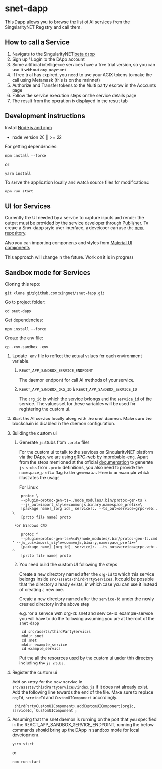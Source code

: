 # snet-dapp

This Dapp allows you to browse the list of AI services from the SingularityNET Registry and call them.

## How to call a Service

1. Navigate to the SingularityNET [beta dapp](http://beta.singularitynet.io/)
2. Sign up / Login to the DApp account
3. Some artificial intelligence services have a free trial version, so you can use it without any payment
4. If free trial has expired, you need to use your AGIX tokens to make the call using Metamask (this is on the mainnet)
5. Authorize and Transfer tokens to the Multi party escrow in the Accounts page
6. Follow the service execution steps on the service details page
7. The result from the operation is displayed in the result tab

## Development instructions

Install [Node.js and npm](https://nodejs.org/)

- node version 20 || >= 22

For getting dependencies:
```
npm install --force
```
or
```
yarn install
```
To serve the application locally and watch source files for modifications:
```
npm run start
```
## UI for Services

Currently the UI needed by a service to capture inputs and render the output must be provided by the service developer through [Publisher](https://publisher.singularitynet.io/). To create a Snet-dapp style user interface, a developer can use the [next repository](https://github.com/singnet/snet-dapp-components).

Also you can importing components and styles from [Material UI components](https://mui.com/material-ui/all-components/) 

This approach will change in the future. Work on it is in progress

## Sandbox mode for Services

Cloning this repo:
```
git clone git@github.com:singnet/snet-dapp.git
```
Go to project folder:
```
cd snet-dapp
```
Get dependencies:
```
npm install --force
```
Create the env file:
```
cp .env.sandbox .env
```
1. Update `.env` file to reflect the actual values for each environment variable.

    1. `REACT_APP_SANDBOX_SERVICE_ENDPOINT`

        The daemon endpoint for call AI methods of your service.

    2. `REACT_APP_SANDBOX_ORG_ID` & `REACT_APP_SANDBOX_SERVICE_ID` 

        The `org_id` to which the service belongs and the `service_id` of the service. The values set for these variables will be used for registering the custom ui.
    
2. Start the AI service locally along with the snet daemon. Make sure the blockchain is disabled in the daemon configuration.
3. Building the custom ui
    1. Generate `js` stubs from `.proto` files

        For the custom ui to talk to the services on SingularityNET platform via the DApp, we are using [gRPC-web](https://github.com/improbable-eng/grpc-web) by improbable-eng. Apart from the steps mentioned at the official [documentation](https://github.com/improbable-eng/grpc-web/blob/master/client/grpc-web/docs/code-generation.md) to generate `js stubs` from `.proto` definitions, you also need to provide the `namespace_prefix` flag to the generator. Here is an example which illustrates the usage

        For Linux
    ```
        protoc \
        --plugin=protoc-gen-ts=./node_modules/.bin/protoc-gen-ts \
        --js_out=import_style=commonjs,binary,namespace_prefix=\
        [package name]_[org id]_[service]:. --ts_out=service=grpc-web:. \
        [proto file name].proto
    ```   

        For Windows CMD
    ```    
        protoc ^
        --plugin=protoc-gen-ts=%cd%/node_modules/.bin/protoc-gen-ts.cmd ^ --js_out=import_style=commonjs,binary,namespace_prefix=^
        [package name]_[org id]_[service]:. --ts_out=service=grpc-web:. ^
        [proto file name].proto
    ```

    2. You need build the custom UI following the steps

        Create a new directory named after the `org-id` to which this service belongs inside `src/assets/thirdPartyServices`. It could be possible that the directory already exists, in which case you can use it instead of creating a new one.

        Create a new directory named after the `service-id` under the newly created directory in the above step

        e.g. for a service with org-id: snet and service-id: example-service you will have to do the following assuming you are at the root of the `snet-dapp`

            cd src/assets/thirdPartyServices
            mkdir snet
            cd snet
            mkdir example_service
            cd example_service

        Put the all the resources used by the custom ui  under this directory including the `js stubs`.

4. Register the custom ui

    Add an entry for the new service in `src/assets/thirdPartyServices/index.js` if it does not already exist. Add the following line towards the end of the file. Make sure to replace `orgId`, `serviceId` and `CustomUIComponent` accordingly. 

        thirdPartyCustomUIComponents.addCustomUIComponent(orgId, serviceId, CustomUIComponent);

5. Assuming that the snet daemon is running on the port that you specified in the REACT_APP_SANDBOX_SERVICE_ENDPOINT, running the bellow commands should bring up the DApp in sandbox mode for local development.

    ```
    yarn start
    ```
    or 
    ```
    npm run start
    ```
